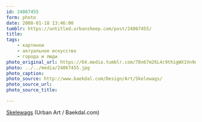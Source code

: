 ```yaml
---
id: 24067455
form: photo
date: 2008-01-18 13:46:00
tumblr: https://untitled.urbansheep.com/post/24067455/
title:
tags:
    - картинки
    - актуальное искусство
    - города и люди
photo_original_url: https://64.media.tumblr.com/78n67m26L4c9thigWX1Vn9nj_640.jpg
photo: ../../media/24067455.jpg
photo_caption:
photo_source: http://www.baekdal.com/Design/Art/Skelewags/
photo_source_url:
photo_source_title:

---
```


<p><a href="http://www.baekdal.com/Design/Art/Skelewags/">Skelewags</a> (Urban Art / Baekdal.com)</p>
